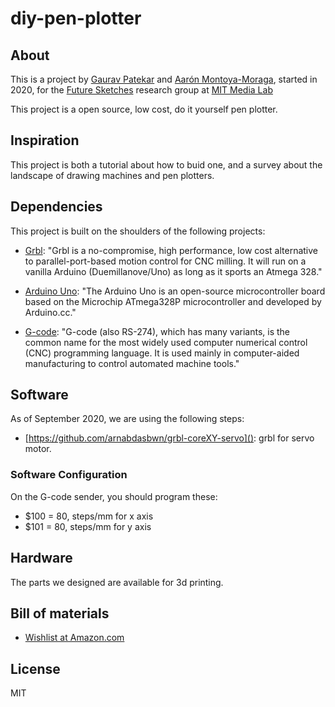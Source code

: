 # diy-pen-plotter

## About

This is a project by [Gaurav Patekar](https://www.media.mit.edu/people/gauravp/overview/) and [Aarón Montoya-Moraga](https://www.media.mit.edu/people/velouria/overview/), started in 2020, for the [Future Sketches](https://www.media.mit.edu/groups/future-sketches/overview/) research group at [MIT Media Lab](https://www.media.mit.edu/)

This project is a open source, low cost, do it yourself pen plotter.

## Inspiration

This project is both a tutorial about how to buid one, and a survey about the landscape of drawing machines and pen plotters.

## Dependencies

This project is built on the shoulders of the following projects:

* [Grbl](https://github.com/grbl/grbl): "Grbl is a no-compromise, high performance, low cost alternative to parallel-port-based motion control for CNC milling. It will run on a vanilla Arduino (Duemillanove/Uno) as long as it sports an Atmega 328."

* [Arduino Uno](https://en.wikipedia.org/wiki/Arduino_Uno): "The Arduino Uno is an open-source microcontroller board based on the Microchip ATmega328P microcontroller and developed by Arduino.cc."

* [G-code](https://en.wikipedia.org/wiki/G-code): "G-code (also RS-274), which has many variants, is the common name for the most widely used computer numerical control (CNC) programming language. It is used mainly in computer-aided manufacturing to control automated machine tools."

## Software

As of September 2020, we are using the following steps:

* [https://github.com/arnabdasbwn/grbl-coreXY-servo](): grbl for servo motor.

### Software Configuration

On the G-code sender, you should program these:

* $100 = 80, steps/mm for x axis
* $101 = 80, steps/mm for y axis

## Hardware

The parts we designed are available for 3d printing.

## Bill of materials

* [Wishlist at Amazon.com](https://www.amazon.com/hz/wishlist/ls/1QS8639F5SNBW?&sort=default)

## License

MIT
